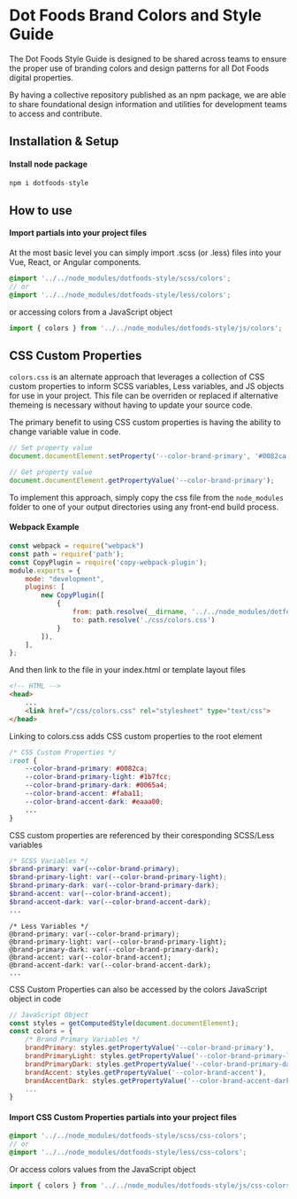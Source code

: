 # Dot Foods Brand Colors and Style Guide
The Dot Foods Style Guide is designed to be shared across teams to ensure the proper use of branding colors and design patterns for all Dot Foods digital properties. 

By having a collective repository published as an npm package, we are able to share foundational design information and utilities for development teams to access and contribute.
## Installation & Setup
#### Install node package
``` js
npm i dotfoods-style
```
## How to use
#### Import partials into your project files
At the most basic level you can simply import .scss (or .less) files into your Vue, React, or Angular components.
``` scss
@import '../../node_modules/dotfoods-style/scss/colors';
// or
@import '../../node_modules/dotfoods-style/less/colors';
```
or accessing colors from a JavaScript object
``` js
import { colors } from '../../node_modules/dotfoods-style/js/colors';
```
## CSS Custom Properties
`colors.css` is an alternate approach that leverages a collection of CSS custom properties to inform SCSS variables, Less variables, and JS objects for use in your project. This file can be overriden or replaced if alternative themeing is necessary without having to update your source code.

The primary benefit to using CSS custom properties is having the ability to change variable value in code.

``` js
// Set property value
document.documentElement.setProperty('--color-brand-primary', '#0082ca');

// Get property value
document.documentElement.getPropertyValue('--color-brand-primary');
```

To implement this approach, simply copy the css file from the `node_modules` folder to one of your output directories using any front-end build process.

#### Webpack Example
``` js
const webpack = require("webpack")
const path = require('path');
const CopyPlugin = require('copy-webpack-plugin');
module.exports = {
    mode: "development",
    plugins: [
        new CopyPlugin([
            { 
                from: path.resolve(__dirname, '../../node_modules/dotfoods-style/css/colors.css'),
                to: path.resolve('./css/colors.css')
            }
        ]),
    ],
};
```
And then link to the file in your index.html or template layout files
``` html
<!-- HTML -->
<head>
    ...
    <link href="/css/colors.css" rel="stylesheet" type="text/css">
</head>
```
Linking to colors.css adds CSS custom properties to the root element
``` css
/* CSS Custom Properties */
:root {
    --color-brand-primary: #0082ca;
    --color-brand-primary-light: #1b7fcc;
    --color-brand-primary-dark: #0065a4;
    --color-brand-accent: #faba11;
    --color-brand-accent-dark: #eaaa00;
    ...
}
```
CSS custom properties are referenced by their coresponding SCSS/Less variables
``` scss 
/* SCSS Variables */
$brand-primary: var(--color-brand-primary);
$brand-primary-light: var(--color-brand-primary-light);
$brand-primary-dark: var(--color-brand-primary-dark);
$brand-accent: var(--color-brand-accent);
$brand-accent-dark: var(--color-brand-accent-dark);
...
```
``` less
/* Less Variables */
@brand-primary: var(--color-brand-primary);
@brand-primary-light: var(--color-brand-primary-light);
@brand-primary-dark: var(--color-brand-primary-dark);
@brand-accent: var(--color-brand-accent);
@brand-accent-dark: var(--color-brand-accent-dark);
...
```
CSS Custom Properties can also be accessed by the colors JavaScript object in code
``` js
// JavaScript Object
const styles = getComputedStyle(document.documentElement);
const colors = {
    /* Brand Primary Variables */
    brandPrimary: styles.getPropertyValue('--color-brand-primary'),
    brandPrimaryLight: styles.getPropertyValue('--color-brand-primary-light'),
    brandPrimaryDark: styles.getPropertyValue('--color-brand-primary-dark)'),
    brandAccent: styles.getPropertyValue('--color-brand-accent'),
    brandAccentDark: styles.getPropertyValue('--color-brand-accent-dark')
    ...
}
```
#### Import CSS Custom Properties partials into your project files
``` scss
@import '../../node_modules/dotfoods-style/scss/css-colors';
// or
@import '../../node_modules/dotfoods-style/less/css-colors';
```
Or access colors values from the JavaScript object
``` js
import { colors } from '../../node_modules/dotfoods-style/js/css-colors';
```